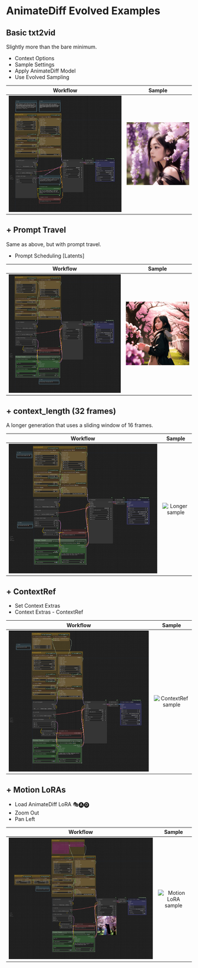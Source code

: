 # AnimateDiff Evolved Examples

## Basic txt2vid

Slightly more than the bare minimum.

- Context Options
- Sample Settings
- Apply AnimateDiff Model
- Use Evolved Sampling

|                          Workflow                          |                   Sample                   |
| :--------------------------------------------------------: | :----------------------------------------: |
| ![Basic txt2vid workflow image](./workflows/ade_basic.png) | ![Basic sample](./samples/basic_00001.gif) |

## + Prompt Travel

Same as above, but with prompt travel.

- Prompt Scheduling [Latents]

|                              Workflow                              |                           Sample                           |
| :----------------------------------------------------------------: | :--------------------------------------------------------: |
| ![Prompt Travel workflow image](./workflows/ade_prompt_travel.png) | ![Prompt travel sample](./samples/prompt_travel_00001.gif) |

## + context_length (32 frames)

A longer generation that uses a sliding window of 16 frames.

|                        Workflow                        |                    Sample                    |
| :----------------------------------------------------: | :------------------------------------------: |
| ![32 Frame workflow image](./workflows/ade_longer.png) | ![Longer sample](./samples/longer_00001.gif) |

## + ContextRef

- Set Context Extras
- Context Extras - ContextRef

|                           Workflow                           |                        Sample                        |
| :----------------------------------------------------------: | :--------------------------------------------------: |
| ![ContextRef workflow image](./workflows/ade_contextref.png) | ![ContextRef sample](./samples/contextref_00001.gif) |

## + Motion LoRAs

- Load AnimateDiff LoRA 🎭🅐🅓
- Zoom Out
- Pan Left

|                            Workflow                            |                        Sample                         |
| :------------------------------------------------------------: | :---------------------------------------------------: |
| ![Motion LoRA workflow image](./workflows/ade_motionloras.png) | ![Motion LoRA sample](./samples/motionlora_00001.gif) |

